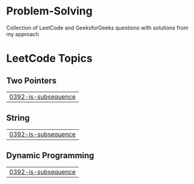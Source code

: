 # Problem-Solving
Collection of LeetCode and GeeksforGeeks questions with solutions from my approach

<!---LeetCode Topics Start-->
# LeetCode Topics
## Two Pointers
|  |
| ------- |
| [0392-is-subsequence](https://github.com/garvit2435/Problem-Solving/tree/master/0392-is-subsequence) |
## String
|  |
| ------- |
| [0392-is-subsequence](https://github.com/garvit2435/Problem-Solving/tree/master/0392-is-subsequence) |
## Dynamic Programming
|  |
| ------- |
| [0392-is-subsequence](https://github.com/garvit2435/Problem-Solving/tree/master/0392-is-subsequence) |
<!---LeetCode Topics End-->